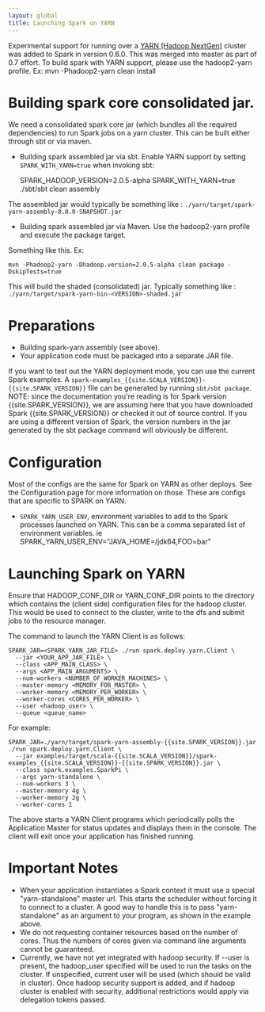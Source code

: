 ```yaml
---
layout: global
title: Launching Spark on YARN
---
```


Experimental support for running over a [YARN (Hadoop
NextGen)](http://hadoop.apache.org/docs/r2.0.2-alpha/hadoop-yarn/hadoop-yarn-site/YARN.html)
cluster was added to Spark in version 0.6.0.  This was merged into master as part of 0.7 effort.
To build spark with YARN support, please use the hadoop2-yarn profile.
Ex:  mvn -Phadoop2-yarn clean install

# Building spark core consolidated jar.

We need a consolidated spark core jar (which bundles all the required dependencies) to run Spark jobs on a yarn cluster.
This can be built either through sbt or via maven.

-   Building spark assembled jar via sbt.
Enable YARN support by setting `SPARK_WITH_YARN=true` when invoking sbt:

    SPARK_HADOOP_VERSION=2.0.5-alpha SPARK_WITH_YARN=true ./sbt/sbt clean assembly

The assembled jar would typically be something like :
`./yarn/target/spark-yarn-assembly-0.8.0-SNAPSHOT.jar`


-   Building spark assembled jar via Maven.
    Use the hadoop2-yarn profile and execute the package target.

Something like this. Ex:

    mvn -Phadoop2-yarn -Dhadoop.version=2.0.5-alpha clean package -DskipTests=true


This will build the shaded (consolidated) jar. Typically something like :
`./yarn/target/spark-yarn-bin-<VERSION>-shaded.jar`


# Preparations

- Building spark-yarn assembly (see above).
- Your application code must be packaged into a separate JAR file.

If you want to test out the YARN deployment mode, you can use the current Spark examples. A `spark-examples_{{site.SCALA_VERSION}}-{{site.SPARK_VERSION}}` file can be generated by running `sbt/sbt package`. NOTE: since the documentation you're reading is for Spark version {{site.SPARK_VERSION}}, we are assuming here that you have downloaded Spark {{site.SPARK_VERSION}} or checked it out of source control. If you are using a different version of Spark, the version numbers in the jar generated by the sbt package command will obviously be different.

# Configuration

Most of the configs are the same for Spark on YARN as other deploys. See the Configuration page for more information on those.  These are configs that are specific to SPARK on YARN.

* `SPARK_YARN_USER_ENV`, environment variables to add to the Spark processes launched on YARN. This can be a comma separated list of environment variables. ie SPARK_YARN_USER_ENV="JAVA_HOME=/jdk64,FOO=bar"

# Launching Spark on YARN

Ensure that HADOOP_CONF_DIR or YARN_CONF_DIR points to the directory which contains the (client side) configuration files for the hadoop cluster.
This would be used to connect to the cluster, write to the dfs and submit jobs to the resource manager.

The command to launch the YARN Client is as follows:

    SPARK_JAR=<SPARK_YARN_JAR_FILE> ./run spark.deploy.yarn.Client \
      --jar <YOUR_APP_JAR_FILE> \
      --class <APP_MAIN_CLASS> \
      --args <APP_MAIN_ARGUMENTS> \
      --num-workers <NUMBER_OF_WORKER_MACHINES> \
      --master-memory <MEMORY_FOR_MASTER> \
      --worker-memory <MEMORY_PER_WORKER> \
      --worker-cores <CORES_PER_WORKER> \
      --user <hadoop_user> \
      --queue <queue_name>

For example:

    SPARK_JAR=./yarn/target/spark-yarn-assembly-{{site.SPARK_VERSION}}.jar ./run spark.deploy.yarn.Client \
      --jar examples/target/scala-{{site.SCALA_VERSION}}/spark-examples_{{site.SCALA_VERSION}}-{{site.SPARK_VERSION}}.jar \
      --class spark.examples.SparkPi \
      --args yarn-standalone \
      --num-workers 3 \
      --master-memory 4g \
      --worker-memory 2g \
      --worker-cores 1

The above starts a YARN Client programs which periodically polls the Application Master for status updates and displays them in the console. The client will exit once your application has finished running.

# Important Notes

- When your application instantiates a Spark context it must use a special "yarn-standalone" master url. This starts the scheduler without forcing it to connect to a cluster. A good way to handle this is to pass "yarn-standalone" as an argument to your program, as shown in the example above.
- We do not requesting container resources based on the number of cores. Thus the numbers of cores given via command line arguments cannot be guaranteed.
- Currently, we have not yet integrated with hadoop security. If --user is present, the hadoop_user specified will be used to run the tasks on the cluster. If unspecified, current user will be used (which should be valid in cluster).
  Once hadoop security support is added, and if hadoop cluster is enabled with security, additional restrictions would apply via delegation tokens passed.
